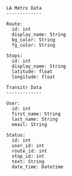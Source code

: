 
    LA Metro Data
    -------------

    Route:
      id: int
      display_name: String
      bg_color: String
      fg_color: String

    Stops:
      id: int
      display_name: String
      latitude: float
      longitude: float

    Transitr Data
    -------------

    User:
      id: int
      first_name: String
      last_name: String
      email: String

    Status:
      id: int
      user_id: int
      route_id: int
      stop_id: int
      text: String
      date_time: Datetime

